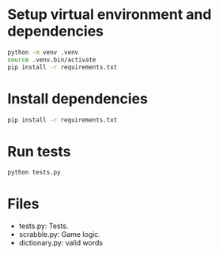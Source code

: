 # Setup virtual environment and dependencies
```bash
python -m venv .venv
source .venv.bin/activate
pip install -r requirements.txt
```
# Install dependencies

```bash
pip install -r requirements.txt
```

# Run tests

```bash
python tests.py
```

# Files

- tests.py: Tests.
- scrabble.py: Game logic.
- dictionary.py: valid words

  
